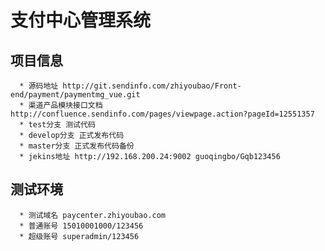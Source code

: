 # 支付中心管理系统

  ## 项目信息
      * 源码地址 http://git.sendinfo.com/zhiyoubao/Front-end/payment/paymentmg_vue.git
      * 渠道产品模块接口文档 http://confluence.sendinfo.com/pages/viewpage.action?pageId=12551357
      * test分支 测试代码
      * develop分支 正式发布代码
      * master分支 正式发布代码备份
      * jekins地址 http://192.168.200.24:9002 guoqingbo/Gqb123456
      
  ## 测试环境
      * 测试域名 paycenter.zhiyoubao.com
      * 普通账号 15010001000/123456
      * 超级账号 superadmin/123456
     
